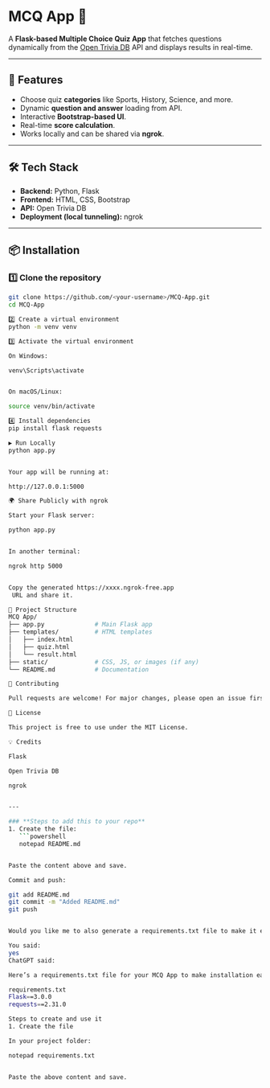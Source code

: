 # MCQ App 🎯

A **Flask-based Multiple Choice Quiz App** that fetches questions dynamically from the [Open Trivia DB](https://opentdb.com/) API and displays results in real-time.

---

## 🚀 Features
- Choose quiz **categories** like Sports, History, Science, and more.
- Dynamic **question and answer** loading from API.
- Interactive **Bootstrap-based UI**.
- Real-time **score calculation**.
- Works locally and can be shared via **ngrok**.

---

## 🛠️ Tech Stack
- **Backend:** Python, Flask  
- **Frontend:** HTML, CSS, Bootstrap  
- **API:** Open Trivia DB  
- **Deployment (local tunneling):** ngrok  

---

## 📦 Installation

### 1️⃣ Clone the repository
```bash
git clone https://github.com/<your-username>/MCQ-App.git
cd MCQ-App

2️⃣ Create a virtual environment
python -m venv venv

3️⃣ Activate the virtual environment

On Windows:

venv\Scripts\activate


On macOS/Linux:

source venv/bin/activate

4️⃣ Install dependencies
pip install flask requests

▶️ Run Locally
python app.py


Your app will be running at:

http://127.0.0.1:5000

🌍 Share Publicly with ngrok

Start your Flask server:

python app.py


In another terminal:

ngrok http 5000


Copy the generated https://xxxx.ngrok-free.app
 URL and share it.

📁 Project Structure
MCQ App/
├── app.py              # Main Flask app
├── templates/          # HTML templates
│   ├── index.html
│   ├── quiz.html
│   └── result.html
├── static/             # CSS, JS, or images (if any)
└── README.md           # Documentation

🤝 Contributing

Pull requests are welcome! For major changes, please open an issue first to discuss what you’d like to change.

📜 License

This project is free to use under the MIT License.

💡 Credits

Flask

Open Trivia DB

ngrok


---

### **Steps to add this to your repo**
1. Create the file:
   ```powershell
   notepad README.md


Paste the content above and save.

Commit and push:

git add README.md
git commit -m "Added README.md"
git push


Would you like me to also generate a requirements.txt file to make it easier to install dependencies on another system?

You said:
yes
ChatGPT said:

Here’s a requirements.txt file for your MCQ App to make installation easier on any system.

requirements.txt
Flask==3.0.0
requests==2.31.0

Steps to create and use it
1. Create the file

In your project folder:

notepad requirements.txt


Paste the above content and save.
